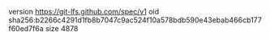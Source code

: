 version https://git-lfs.github.com/spec/v1
oid sha256:b2266c4291d1fb8b7047c9ac524f10a578bdb590e43ebab466cb177f60ed7f6a
size 4878
